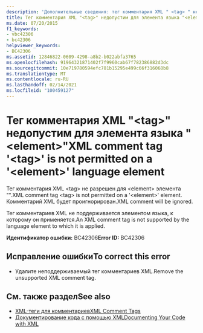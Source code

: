 ```yaml
---
description: 'Дополнительные сведения: тег комментария XML " <tag> " не разрешен для <element> элемента языка ""'
title: Тег комментария XML "<tag>" недопустим для элемента языка "<element>"
ms.date: 07/20/2015
f1_keywords:
- vbc42306
- bc42306
helpviewer_keywords:
- BC42306
ms.assetid: 12846822-0609-4298-a8b2-b022abfa3765
ms.openlocfilehash: 91964321871402f7f9960cab67f782386882d3dc
ms.sourcegitcommit: 10e719780594efc781b15295e499c66f316068b8
ms.translationtype: MT
ms.contentlocale: ru-RU
ms.lasthandoff: 02/14/2021
ms.locfileid: "100459127"
---
```

# <a name="xml-comment-tag-tag-is-not-permitted-on-a-element-language-element"></a><span data-ttu-id="11cfd-103">Тег комментария XML "\<tag>" недопустим для элемента языка "\<element>"</span><span class="sxs-lookup"><span data-stu-id="11cfd-103">XML comment tag '\<tag>' is not permitted on a '\<element>' language element</span></span>

<span data-ttu-id="11cfd-104">Тег комментария XML \<tag> не разрешен для \<element> элемента "".</span><span class="sxs-lookup"><span data-stu-id="11cfd-104">XML comment tag \<tag> is not permitted on a '\<element>' element.</span></span> <span data-ttu-id="11cfd-105">Комментарий XML будет проигнорирован.</span><span class="sxs-lookup"><span data-stu-id="11cfd-105">XML comment will be ignored.</span></span>  
  
 <span data-ttu-id="11cfd-106">Тег комментариев XML не поддерживается элементом языка, к которому он применяется.</span><span class="sxs-lookup"><span data-stu-id="11cfd-106">An XML comment tag is not supported by the language element to which it is applied.</span></span>  
  
 <span data-ttu-id="11cfd-107">**Идентификатор ошибки:** BC42306</span><span class="sxs-lookup"><span data-stu-id="11cfd-107">**Error ID:** BC42306</span></span>  
  
## <a name="to-correct-this-error"></a><span data-ttu-id="11cfd-108">Исправление ошибки</span><span class="sxs-lookup"><span data-stu-id="11cfd-108">To correct this error</span></span>  
  
- <span data-ttu-id="11cfd-109">Удалите неподдерживаемый тег комментариев XML.</span><span class="sxs-lookup"><span data-stu-id="11cfd-109">Remove the unsupported XML comment tag.</span></span>  
  
## <a name="see-also"></a><span data-ttu-id="11cfd-110">См. также раздел</span><span class="sxs-lookup"><span data-stu-id="11cfd-110">See also</span></span>

- [<span data-ttu-id="11cfd-111">XML-теги для комментариев</span><span class="sxs-lookup"><span data-stu-id="11cfd-111">XML Comment Tags</span></span>](../language-reference/xmldoc/index.md)
- [<span data-ttu-id="11cfd-112">Документирование кода с помощью XML</span><span class="sxs-lookup"><span data-stu-id="11cfd-112">Documenting Your Code with XML</span></span>](../programming-guide/program-structure/documenting-your-code-with-xml.md)
